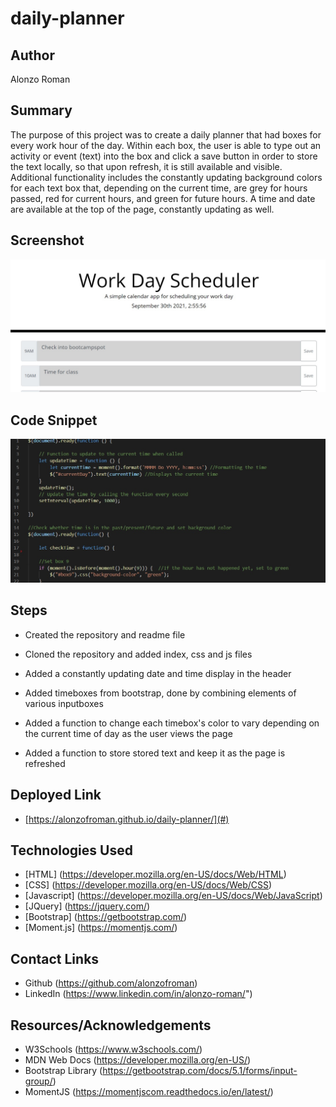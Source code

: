# daily-planner

## Author
Alonzo Roman

## Summary
The purpose of this project was to create a daily planner that had boxes for every work hour of the day. Within each box, the user is able to type out an activity or event (text) into the box and click a save button in order to store the text locally, so that upon refresh, it is still available and visible. Additional functionality includes the constantly updating background colors for each text box that, depending on the current time, are grey for hours passed, red for current hours, and green for future hours. A time and date are available at the top of the page, constantly updating as well. 

## Screenshot

<img src="./assets/images/planner-site.jpg">

## Code Snippet

<img src="./assets/images/planner-code.jpg">

## Steps
- Created the repository and readme file

- Cloned the repository and added index, css and js files

- Added a constantly updating date and time display in the header

- Added timeboxes from bootstrap, done by combining elements of various inputboxes

- Added a function to change each timebox's color to vary depending on the current time of day as the user views the page

- Added a function to store stored text and keep it as the page is refreshed

## Deployed Link
- [https://alonzofroman.github.io/daily-planner/](#)

## Technologies Used
- [HTML] (https://developer.mozilla.org/en-US/docs/Web/HTML)
- [CSS] (https://developer.mozilla.org/en-US/docs/Web/CSS)
- [Javascript] (https://developer.mozilla.org/en-US/docs/Web/JavaScript)
- [JQuery] (https://jquery.com/)
- [Bootstrap] (https://getbootstrap.com/)
- [Moment.js] (https://momentjs.com/)


## Contact Links

- Github (https://github.com/alonzofroman)
- LinkedIn (https://www.linkedin.com/in/alonzo-roman/")

## Resources/Acknowledgements 

- W3Schools (https://www.w3schools.com/)
- MDN Web Docs (https://developer.mozilla.org/en-US/)
- Bootstrap Library (https://getbootstrap.com/docs/5.1/forms/input-group/)
- MomentJS (https://momentjscom.readthedocs.io/en/latest/)